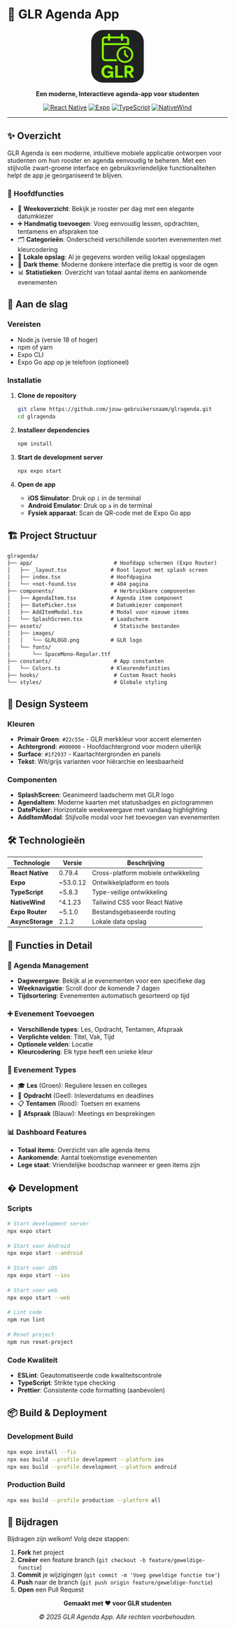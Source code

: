 # 📱 GLR Agenda App

<div align="center">
  <img src="./assets/images/GLRLOGO.png" alt="GLR Logo" width="120" height="120" />
  
  **Een moderne, Interactieve agenda-app voor studenten**
  
  [![React Native](https://img.shields.io/badge/React%20Native-0.79.4-61DAFB?style=flat&logo=react)](https://reactnative.dev/)
  [![Expo](https://img.shields.io/badge/Expo-53.0.12-000020?style=flat&logo=expo)](https://expo.dev/)
  [![TypeScript](https://img.shields.io/badge/TypeScript-5.8.3-3178C6?style=flat&logo=typescript)](https://www.typescriptlang.org/)
  [![NativeWind](https://img.shields.io/badge/NativeWind-4.1.23-38B2AC?style=flat)](https://www.nativewind.dev/)
</div>

---

## ✨ Overzicht

GLR Agenda is een moderne, intuïtieve mobiele applicatie ontworpen voor studenten om hun rooster en agenda eenvoudig te beheren. Met een stijlvolle zwart-groene interface en gebruiksvriendelijke functionaliteiten helpt de app je georganiseerd te blijven.

### 🎯 Hoofdfuncties

- 📅 **Weekoverzicht**: Bekijk je rooster per dag met een elegante datumkiezer
- ➕ **Handmatig toevoegen**: Voeg eenvoudig lessen, opdrachten, tentamens en afspraken toe
- 🗂️ **Categorieën**: Onderscheid verschillende soorten evenementen met kleurcodering
- 💾 **Lokale opslag**: Al je gegevens worden veilig lokaal opgeslagen
- 🌙 **Dark theme**: Moderne donkere interface die prettig is voor de ogen
- 📊 **Statistieken**: Overzicht van totaal aantal items en aankomende evenementen

## 🚀 Aan de slag

### Vereisten

- Node.js (versie 18 of hoger)
- npm of yarn
- Expo CLI
- Expo Go app op je telefoon (optioneel)

### Installatie

1. **Clone de repository**
   ```bash
   git clone https://github.com/jouw-gebruikersnaam/glragenda.git
   cd glragenda
   ```

2. **Installeer dependencies**
   ```bash
   npm install
   ```

3. **Start de development server**
   ```bash
   npx expo start
   ```

4. **Open de app**
   - **iOS Simulator**: Druk op `i` in de terminal
   - **Android Emulator**: Druk op `a` in de terminal
   - **Fysiek apparaat**: Scan de QR-code met de Expo Go app

## 🏗️ Project Structuur

```
glragenda/
├── app/                          # Hoofdapp schermen (Expo Router)
│   ├── _layout.tsx              # Root layout met splash screen
│   ├── index.tsx                # Hoofdpagina
│   └── +not-found.tsx           # 404 pagina
├── components/                   # Herbruikbare componenten
│   ├── AgendaItem.tsx           # Agenda item component
│   ├── DatePicker.tsx           # Datumkiezer component
│   ├── AddItemModal.tsx         # Modal voor nieuwe items
│   └── SplashScreen.tsx         # Laadscherm
├── assets/                       # Statische bestanden
│   ├── images/
│   │   └── GLRLOGO.png          # GLR logo
│   └── fonts/
│       └── SpaceMono-Regular.ttf
├── constants/                    # App constanten
│   └── Colors.ts                # Kleurendefinities
├── hooks/                        # Custom React hooks
└── styles/                       # Globale styling
```

## 🎨 Design Systeem

### Kleuren
- **Primair Groen**: `#22c55e` - GLR merkkleur voor accent elementen
- **Achtergrond**: `#000000` - Hoofdachtergrond voor modern uiterlijk
- **Surface**: `#1f2937` - Kaartachtergronden en panels
- **Tekst**: Wit/grijs varianten voor hiërarchie en leesbaarheid

### Componenten
- **SplashScreen**: Geanimeerd laadscherm met GLR logo
- **AgendaItem**: Moderne kaarten met statusbadges en pictogrammen
- **DatePicker**: Horizontale weekweergave met vandaag highlighting
- **AddItemModal**: Stijlvolle modal voor het toevoegen van evenementen

## 🛠️ Technologieën

| Technologie | Versie | Beschrijving |
|-------------|---------|--------------|
| **React Native** | 0.79.4 | Cross-platform mobiele ontwikkeling |
| **Expo** | ~53.0.12 | Ontwikkelplatform en tools |
| **TypeScript** | ~5.8.3 | Type-veilige ontwikkeling |
| **NativeWind** | ^4.1.23 | Tailwind CSS voor React Native |
| **Expo Router** | ~5.1.0 | Bestandsgebaseerde routing |
| **AsyncStorage** | 2.1.2 | Lokale data opslag |

## 📱 Functies in Detail

### 📅 Agenda Management
- **Dagweergave**: Bekijk al je evenementen voor een specifieke dag
- **Weeknavigatie**: Scroll door de komende 7 dagen
- **Tijdsortering**: Evenementen automatisch gesorteerd op tijd

### ➕ Evenement Toevoegen
- **Verschillende types**: Les, Opdracht, Tentamen, Afspraak
- **Verplichte velden**: Titel, Vak, Tijd
- **Optionele velden**: Locatie
- **Kleurcodering**: Elk type heeft een unieke kleur

### 🎯 Evenement Types
- 🎓 **Les** (Groen): Reguliere lessen en colleges
- 📝 **Opdracht** (Geel): Inleverdatums en deadlines
- 📋 **Tentamen** (Rood): Toetsen en examens
- 👥 **Afspraak** (Blauw): Meetings en besprekingen

### 📊 Dashboard Features
- **Totaal items**: Overzicht van alle agenda items
- **Aankomende**: Aantal toekomstige evenementen
- **Lege staat**: Vriendelijke boodschap wanneer er geen items zijn

## � Development

### Scripts
```bash
# Start development server
npx expo start

# Start voor Android
npx expo start --android

# Start voor iOS
npx expo start --ios

# Start voor web
npx expo start --web

# Lint code
npm run lint

# Reset project
npm run reset-project
```

### Code Kwaliteit
- **ESLint**: Geautomatiseerde code kwaliteitscontrole
- **TypeScript**: Strikte type checking
- **Prettier**: Consistente code formatting (aanbevolen)

## 📦 Build & Deployment

### Development Build
```bash
npx expo install --fix
npx eas build --profile development --platform ios
npx eas build --profile development --platform android
```

### Production Build
```bash
npx eas build --profile production --platform all
```

## 🤝 Bijdragen

Bijdragen zijn welkom! Volg deze stappen:

1. **Fork** het project
2. **Creëer** een feature branch (`git checkout -b feature/geweldige-functie`)
3. **Commit** je wijzigingen (`git commit -m 'Voeg geweldige functie toe'`)
4. **Push** naar de branch (`git push origin feature/geweldige-functie`)
5. **Open** een Pull Request



<div align="center">
  <p><strong>Gemaakt met ❤️ voor GLR studenten</strong></p>
  <p><em>© 2025 GLR Agenda App. Alle rechten voorbehouden.</em></p>
</div>
